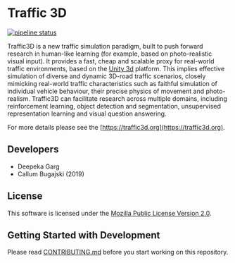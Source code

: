 # Traffic 3D

[![pipeline status](https://gitlab.com/traffic3d/traffic3d/badges/develop/pipeline.svg)](https://gitlab.com/traffic3d/traffic3d/commits/develop)

Traffic3D is a new traffic simulation paradigm, built to push forward research in human-like learning (for example, based on photo-realistic visual input).
It provides a fast, cheap and scalable proxy for real-world traffic environments, based on the [Unity 3d](https://unity3d.com/unity) platform.
This implies effective simulation of diverse and dynamic 3D-road traffic scenarios, closely mimicking real-world traffic characteristics such as faithful simulation of individual vehicle behaviour, their precise physics of movement and photo-realism.
Traffic3D can facilitate research across multiple domains, including reinforcement learning, object detection and segmentation, unsupervised representation learning and visual question answering.

For more details please see the [https://traffic3d.org](https://traffic3d.org).

## Developers

* Deepeka Garg
* Callum Bugajski (2019)

## License

This software is licensed under the [Mozilla Public License Version 2.0](/LICENSE).

## Getting Started with Development

Please read [CONTRIBUTING.md](/CONTRIBUTING.md) before you start working on this repository.


